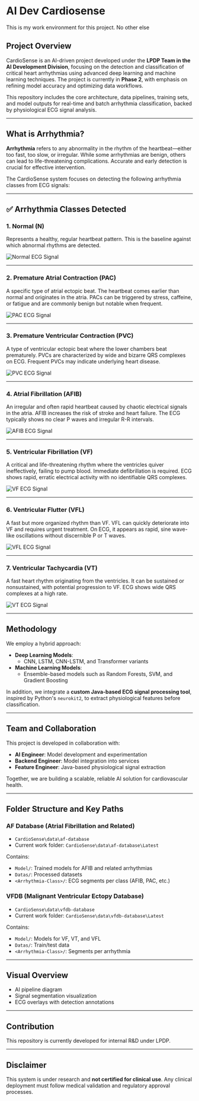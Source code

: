# AI Dev Cardiosense
This is my work environment for this project. No other else

## Project Overview

CardioSense is an AI-driven project developed under the **LPDP Team in the AI Development Division**, focusing on the detection and classification of critical heart arrhythmias using advanced deep learning and machine learning techniques. The project is currently in **Phase 2**, with emphasis on refining model accuracy and optimizing data workflows.

This repository includes the core architecture, data pipelines, training sets, and model outputs for real-time and batch arrhythmia classification, backed by physiological ECG signal analysis.

---

## What is Arrhythmia?

**Arrhythmia** refers to any abnormality in the rhythm of the heartbeat—either too fast, too slow, or irregular. While some arrhythmias are benign, others can lead to life-threatening complications. Accurate and early detection is crucial for effective intervention.

The CardioSense system focuses on detecting the following arrhythmia classes from ECG signals:

---

## ✅ Arrhythmia Classes Detected

### 1. Normal (N)

Represents a healthy, regular heartbeat pattern. This is the baseline against which abnormal rhythms are detected.

![Normal ECG Signal](Images/Normal.jpg)

---

### 2. Premature Atrial Contraction (PAC)

A specific type of atrial ectopic beat. The heartbeat comes earlier than normal and originates in the atria. PACs can be triggered by stress, caffeine, or fatigue and are commonly benign but notable when frequent.

![PAC ECG Signal](Images/PAC.jpg)

---

### 3. Premature Ventricular Contraction (PVC)

A type of ventricular ectopic beat where the lower chambers beat prematurely. PVCs are characterized by wide and bizarre QRS complexes on ECG. Frequent PVCs may indicate underlying heart disease.

![PVC ECG Signal](Images/PVC.jpg)

---

### 4. Atrial Fibrillation (AFIB)

An irregular and often rapid heartbeat caused by chaotic electrical signals in the atria. AFIB increases the risk of stroke and heart failure. The ECG typically shows no clear P waves and irregular R-R intervals.

![AFIB ECG Signal](Images/AFIB.jpg)


---

### 5. Ventricular Fibrillation (VF)

A critical and life-threatening rhythm where the ventricles quiver ineffectively, failing to pump blood. Immediate defibrillation is required. ECG shows rapid, erratic electrical activity with no identifiable QRS complexes.

![VF ECG Signal](Images/VF.jpg)

---

### 6. Ventricular Flutter (VFL)

A fast but more organized rhythm than VF. VFL can quickly deteriorate into VF and requires urgent treatment. On ECG, it appears as rapid, sine wave-like oscillations without discernible P or T waves.

![VFL ECG Signal](Images/VFL.jpg)

---

### 7. Ventricular Tachycardia (VT)

A fast heart rhythm originating from the ventricles. It can be sustained or nonsustained, with potential progression to VF. ECG shows wide QRS complexes at a high rate.

![VT ECG Signal](Images/VT.jpg)

---

## Methodology

We employ a hybrid approach:

- **Deep Learning Models**:
  - CNN, LSTM, CNN-LSTM, and Transformer variants
- **Machine Learning Models**:
  - Ensemble-based models such as Random Forests, SVM, and Gradient Boosting

In addition, we integrate a **custom Java-based ECG signal processing tool**, inspired by Python's `neurokit2`, to extract physiological features before classification.

---

## Team and Collaboration

This project is developed in collaboration with:

- **AI Engineer**: Model development and experimentation
- **Backend Engineer**: Model integration into services
- **Feature Engineer**: Java-based physiological signal extraction

Together, we are building a scalable, reliable AI solution for cardiovascular health.

---

## Folder Structure and Key Paths

### AF Database (Atrial Fibrillation and Related)

- `CardioSense\data\af-database`
- Current work folder: `CardioSense\data\af-database\Latest`

Contains:
- `Model/`: Trained models for AFIB and related arrhythmias
- `Datas/`: Processed datasets
- `<Arrhythmia-Class>/`: ECG segments per class (AFIB, PAC, etc.)

### VFDB (Malignant Ventricular Ectopy Database)

- `CardioSense\data\vfdb-database`
- Current work folder: `CardioSense\data\vfdb-database\Latest`

Contains:
- `Model/`: Models for VF, VT, and VFL
- `Datas/`: Train/test data
- `<Arrhythmia-Class>/`: Segments per arrhythmia

---

## Visual Overview

- AI pipeline diagram
- Signal segmentation visualization
- ECG overlays with detection annotations

---

## Contribution

This repository is currently developed for internal R&D under LPDP.

---

## Disclaimer

This system is under research and **not certified for clinical use**. Any clinical deployment must follow medical validation and regulatory approval processes.
